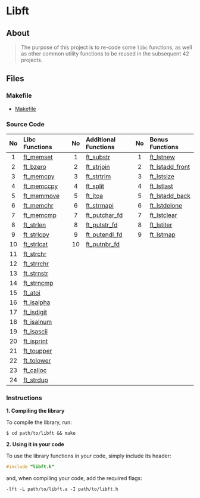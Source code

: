 # Libft

## About

>The purpose of this project is to re-code some `libc` functions, as well as other common utility functions to be reused in the subsequent 42 projects.

## Files

### Makefile
- [Makefile](https://github.com/Leeh-Santos/Libft/blob/main/Makefile)

### Source Code
| No  | Libc Functions                                                                 |   | No  | Additional Functions                                                                 |   | No  | Bonus Functions                                                                          |
| :-: | :----------------------------------------------------------------------------- | - | :-: | :----------------------------------------------------------------------------------- | - | :-: | :--------------------------------------------------------------------------------------- |
| 1   | [ft_memset](https://github.com/Leeh-Santos/Libft/blob/main/ft_memset.c)   |   | 1   | [ft_substr](https://github.com/Leeh-Santos/Libft/blob/main/ft_substr.c)         |   | 1   | [ft_lstnew](https://github.com/Leeh-Santos/Libft/blob/main/ft_lstnew.c)             |
| 2   | [ft_bzero](https://github.com/Leeh-Santos/Libft/blob/main/ft_bzero.c)     |   | 2   | [ft_strjoin](https://github.com/Leeh-Santos/Libft/blob/main/ft_strjoin.c)       |   | 2   | [ft_lstadd_front](https://github.com/Leeh-Santos/Libft/blob/main/ft_lstadd_front.c) |
| 3   | [ft_memcpy](https://github.com/Leeh-Santos/Libft/blob/main/ft_memcpy.c)   |   | 3   | [ft_strtrim](https://github.com/Leeh-Santos/Libft/blob/main/ft_strtrim.c)       |   | 3   | [ft_lstsize](https://github.com/Leeh-Santos/Libft/blob/main/ft_lstsize.c)           |
| 4   | [ft_memccpy](https://github.com/Leeh-Santos/Libft/blob/main/ft_memccpy.c) |   | 4   | [ft_split](https://github.com/Leeh-Santos/Libft/blob/main/ft_split.c)           |   | 4   | [ft_lstlast](https://github.com/Leeh-Santos/Libft/blob/main/ft_lstlast.c)           |
| 5   | [ft_memmove](https://github.com/Leeh-Santos/Libft/blob/main/ft_memmove.c) |   | 5   | [ft_itoa](https://github.com/Leeh-Santos/Libft/blob/main/ft_itoa.c)             |   | 5   | [ft_lstadd_back](https://github.com/Leeh-Santos/Libft/blob/main/ft_lstadd_back.c)   |
| 6   | [ft_memchr](https://github.com/Leeh-Santos/Libft/blob/main/ft_memchr.c)   |   | 6   | [ft_strmapi](https://github.com/Leeh-Santos/Libft/blob/main/ft_strmapi.c)       |   | 6   | [ft_lstdelone](https://github.com/Leeh-Santos/Libft/blob/main/ft_lstdelone.c)       |
| 7   | [ft_memcmp](https://github.com/Leeh-Santos/Libft/blob/main/ft_memcmp.c)   |   | 7   | [ft_putchar_fd](https://github.com/Leeh-Santos/Libft/blob/main/ft_putchar_fd.c) |   | 7   | [ft_lstclear](https://github.com/Leeh-Santos/Libft/blob/main/ft_lstclear.c)         |
| 8   | [ft_strlen](https://github.com/Leeh-Santos/Libft/blob/main/ft_strlen.c)   |   | 8   | [ft_putstr_fd](https://github.com/Leeh-Santos/Libft/blob/main/ft_putstr_fd.c)   |   | 8   | [ft_lstiter](https://github.com/Leeh-Santos/Libft/blob/main/ft_lstiter.c)           |
| 9   | [ft_strlcpy](https://github.com/Leeh-Santos/Libft/blob/main/ft_strlcpy.c) |   | 9   | [ft_putendl_fd](https://github.com/Leeh-Santos/Libft/blob/main/ft_putendl_fd.c) |   | 9   | [ft_lstmap](https://github.com/Leeh-Santos/Libft/blob/main/ft_lstmap.c)             |
| 10  | [ft_strlcat](https://github.com/Leeh-Santos/Libft/blob/main/ft_strlcat.c) |   | 10  | [ft_putnbr_fd](https://github.com/Leeh-Santos/Libft/blob/main/ft_putnbr_fd.c)   |   |     |                                                                                          |
| 11  | [ft_strchr](https://github.com/Leeh-Santos/Libft/blob/main/ft_strchr.c)   |   |     |                                                                                      |   |     |                                                                                          |
| 12  | [ft_strrchr](https://github.com/Leeh-Santos/Libft/blob/main/ft_strrchr.c) |   |     |                                                                                      |   |     |                                                                                          |
| 13  | [ft_strnstr](https://github.com/Leeh-Santos/Libft/blob/main/ft_strnstr.c) |   |     |                                                                                      |   |     |                                                                                          |
| 14  | [ft_strncmp](https://github.com/Leeh-Santos/Libft/blob/main/ft_strncmp.c) |   |     |                                                                                      |   |     |                                                                                          |
| 15  | [ft_atoi](https://github.com/Leeh-Santos/Libft/blob/main/ft_atoi.c)       |   |     |                                                                                      |   |     |                                                                                          |
| 16  | [ft_isalpha](https://github.com/Leeh-Santos/Libft/blob/main/ft_isalpha.c) |   |     |                                                                                      |   |     |                                                                                          |
| 17  | [ft_isdigit](https://github.com/Leeh-Santos/Libft/blob/main/ft_isdigit.c) |   |     |                                                                                      |   |     |                                                                                          |
| 18  | [ft_isalnum](https://github.com/Leeh-Santos/Libft/blob/main/ft_isalnum.c) |   |     |                                                                                      |   |     |                                                                                          |
| 19  | [ft_isascii](https://github.com/Leeh-Santos/Libft/blob/main/ft_isascii.c) |   |     |                                                                                      |   |     |                                                                                          |
| 20  | [ft_isprint](https://github.com/Leeh-Santos/Libft/blob/main/ft_isprint.c) |   |     |                                                                                      |   |     |                                                                                          |
| 21  | [ft_toupper](https://github.com/Leeh-Santos/Libft/blob/main/ft_toupper.c) |   |     |                                                                                      |   |     |                                                                                          |
| 22  | [ft_tolower](https://github.com/Leeh-Santos/Libft/blob/main/ft_tolower.c) |   |     |                                                                                      |   |     |                                                                                          |
| 23  | [ft_calloc](https://github.com/Leeh-Santos/Libft/blob/main/ft_calloc.c)   |   |     |                                                                                      |   |     |                                                                                          |
| 24  | [ft_strdup](https://github.com/Leeh-Santos/Libft/blob/main/ft_strdup.c)   |   |     |                                                                                      |   |     |                                                                                          |

### Instructions

**1. Compiling the library**

To compile the library, run:

```shell
$ cd path/to/libft && make
```

**2. Using it in your code**

To use the library functions in your code, simply include its header:

```C
#include "libft.h"
```

and, when compiling your code, add the required flags:

```shell
-lft -L path/to/libft.a -I path/to/libft.h
